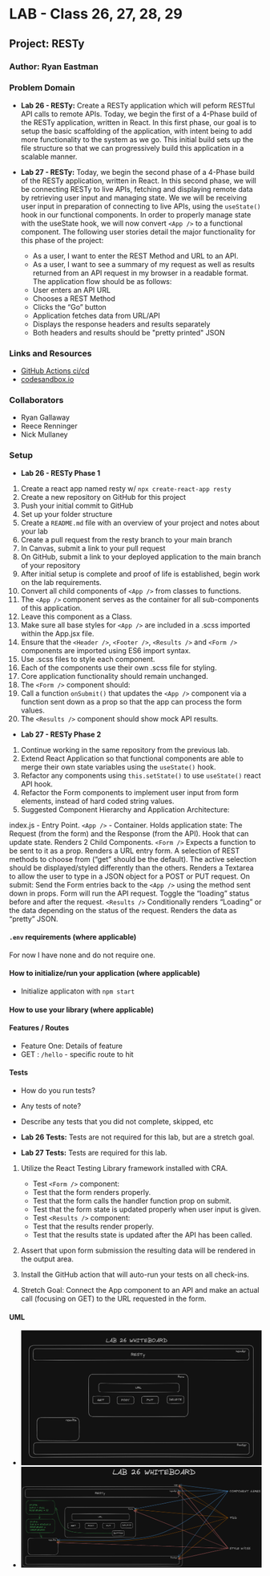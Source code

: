 # LAB - Class 26, 27, 28, 29

## Project: RESTy

### Author: Ryan Eastman

### Problem Domain

- **Lab 26 - RESTy:** Create a RESTy application which will peform RESTful API calls to remote APIs. Today, we begin the first of a 4-Phase build of the RESTy application, written in React. In this first phase, our goal is to setup the basic scaffolding of the application, with intent being to add more functionality to the system as we go. This initial build sets up the file structure so that we can progressively build this application in a scalable manner.

- **Lab 27 - RESTy:** Today, we begin the second phase of a 4-Phase build of the RESTy application, written in React. In this second phase, we will be connecting RESTy to live APIs, fetching and displaying remote data by retrieving user input and managing state. We we will be receiving user input in preparation of connecting to live APIs, using the `useState()` hook in our functional components. In order to properly manage state with the useState hook, we will now convert `<App />` to a functional component. The following user stories detail the major functionality for this phase of the project:
  - As a user, I want to enter the REST Method and URL to an API.
  - As a user, I want to see a summary of my request as well as results returned from an API request in my browser in a readable format.
The application flow should be as follows:
  - User enters an API URL
  - Chooses a REST Method
  - Clicks the “Go” button
  - Application fetches data from URL/API
  - Displays the response headers and results separately
  - Both headers and results should be "pretty printed" JSON

### Links and Resources

- [GitHub Actions ci/cd](https://github.com/DocHolliday13x/resty/actions/)
- [codesandbox.io](https://codesandbox.io/p/github/DocHolliday13x/resty/main?workspaceId=2b93d989-3f5a-46b4-bace-66a3e373e930)
<!-- - [back-end server url](http://xyz.com) (when applicable)
- [front-end application](http://xyz.com) (when applicable) -->

### Collaborators

- Ryan Gallaway
- Reece Renninger
- Nick Mullaney

### Setup

- **Lab 26 - RESTy Phase 1**

1. Create a react app named resty w/ `npx create-react-app resty`
2. Create a new repository on GitHub for this project
3. Push your initial commit to GitHub
4. Set up your folder structure
5. Create a `README.md` file with an overview of your project and notes about your lab
6. Create a pull request from the resty branch to your main branch
7. In Canvas, submit a link to your pull request
8. On GitHub, submit a link to your deployed application to the main branch of your repository
9. After initial setup is complete and proof of life is established, begin work on the lab requirements.
10. Convert all child components of `<App />` from classes to functions.
11. The `<App />` component serves as the container for all sub-components of this application.
12. Leave this component as a Class.
13. Make sure all base styles for `<App />` are included in a .scss imported within the App.jsx file.
14. Ensure that the `<Header />`, `<Footer />`, `<Results />` and `<Form />` components are imported using ES6 import syntax.
15. Use .scss files to style each component.
16. Each of the components use their own .scss file for styling.
17. Core application functionality should remain unchanged.
18. The `<Form />` component should:
19. Call a function `onSubmit()` that updates the `<App />` component via a function sent down as a prop so that the app can process the form values.
20. The `<Results />` component should show mock API results.

- **Lab 27 - RESTy Phase 2**

1. Continue working in the same repository from the previous lab.
2. Extend React Application so that functional components are able to merge their own state variables using the `useState()` hook.
3. Refactor any components using `this.setState()` to use `useState()` react API hook.
4. Refactor the Form components to implement user input from form elements, instead of hard coded string values.
5. Suggested Component Hierarchy and Application Architecture:

index.js - Entry Point.
`<App />` - Container.
Holds application state: The Request (from the form) and the Response (from the API).
Hook that can update state.
Renders 2 Child Components.
`<Form />`
Expects a function to be sent to it as a prop.
Renders a URL entry form.
A selection of REST methods to choose from (“get” should be the default).
The active selection should be displayed/styled differently than the others.
Renders a Textarea to allow the user to type in a JSON object for a POST or PUT request.
On submit:
Send the Form entries back to the `<App />` using the method sent down in props.
Form will run the API request.
Toggle the “loading” status before and after the request.
`<Results />`
Conditionally renders “Loading” or the data depending on the status of the request.
Renders the data as “pretty” JSON.

#### `.env` requirements (where applicable)

For now I have none and do not require one.

#### How to initialize/run your application (where applicable)

- Initialize applicaton with `npm start`

#### How to use your library (where applicable)

#### Features / Routes

- Feature One: Details of feature
- GET : `/hello` - specific route to hit

#### Tests

- How do you run tests?
- Any tests of note?
- Describe any tests that you did not complete, skipped, etc

- **Lab 26 Tests:** Tests are not required for this lab, but are a stretch goal.

- **Lab 27 Tests:** Tests are required for this lab.

1. Utilize the React Testing Library framework installed with CRA.
   - Test `<Form />` component:
   - Test that the form renders properly.
   - Test that the form calls the handler function prop on submit.
   - Test that the form state is updated properly when user input is given.
   - Test `<Results />` component:
   - Test that the results render properly.
   - Test that the results state is updated after the API has been called.

2. Assert that upon form submission the resulting data will be rendered in the output area.

3. Install the GitHub action that will auto-run your tests on all check-ins.

4. Stretch Goal: Connect the App component to an API and make an actual call (focusing on GET) to the URL requested in the form.

#### UML

- ![Lab 26 Whiteboard](/public/lab26Whiteboard.png)
- ![Lab 27 Whiteboard](/public/lab27Whiteboard.png)
